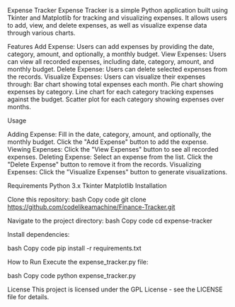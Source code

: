 

Expense Tracker
Expense Tracker is a simple Python application built using Tkinter and Matplotlib for tracking and visualizing expenses. It allows users to add, view, and delete expenses, as well as visualize expense data through various charts.

Features
Add Expense: Users can add expenses by providing the date, category, amount, and optionally, a monthly budget.
View Expenses: Users can view all recorded expenses, including date, category, amount, and monthly budget.
Delete Expense: Users can delete selected expenses from the records.
Visualize Expenses: Users can visualize their expenses through:
Bar chart showing total expenses each month.
Pie chart showing expenses by category.
Line chart for each category tracking expenses against the budget.
Scatter plot for each category showing expenses over months.

Usage

Adding Expense:
Fill in the date, category, amount, and optionally, the monthly budget.
Click the "Add Expense" button to add the expense.
Viewing Expenses:
Click the "View Expenses" button to see all recorded expenses.
Deleting Expense:
Select an expense from the list.
Click the "Delete Expense" button to remove it from the records.
Visualizing Expenses:
Click the "Visualize Expenses" button to generate visualizations.

Requirements
Python 3.x
Tkinter
Matplotlib
Installation

Clone this repository:
bash
Copy code
git clone https://github.com/codelikeamachine/Finance-Tracker.git

Navigate to the project directory:
bash
Copy code
cd expense-tracker

Install dependencies:

bash
Copy code
pip install -r requirements.txt

How to Run
Execute the expense_tracker.py file:

bash
Copy code
python expense_tracker.py

License
This project is licensed under the GPL License - see the LICENSE file for details.
